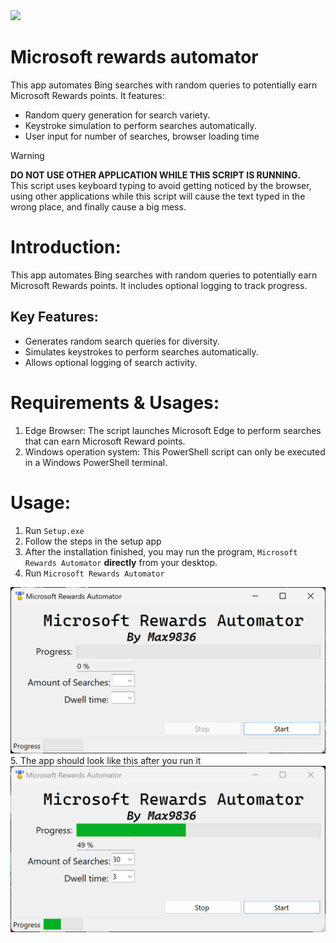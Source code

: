 <IMG style="margin-left: auto;margin-right: auto;" SRC="/No need to download - source file/Microsoft Rewards Automator v.6.0.0.gif">

# Microsoft rewards automator
This app automates Bing searches with random queries to potentially earn Microsoft Rewards points. It features:

* Random query generation for search variety.
* Keystroke simulation to perform searches automatically.
* User input for number of searches, browser loading time

> [!WARNING]
> **DO NOT USE OTHER APPLICATION WHILE THIS SCRIPT IS RUNNING.** <br>
> This script uses keyboard typing to avoid getting noticed by the browser, using other applications while this script will cause the text typed in the wrong place, and finally cause a big mess.

# Introduction:
This app automates Bing searches with random queries to potentially earn Microsoft Rewards points. It includes optional logging to track progress.

## Key Features:
* Generates random search queries for diversity.
* Simulates keystrokes to perform searches automatically.
* Allows optional logging of search activity.

# Requirements & Usages:

1. Edge Browser: The script launches Microsoft Edge to perform searches that can earn Microsoft Reward points.
2. Windows operation system: This PowerShell script can only be executed in a Windows PowerShell terminal.

# Usage:
1. Run `Setup.exe`
2. Follow the steps in the setup app
3. After the installation finished, you may run the program, `Microsoft Rewards Automator` <b>directly</b> from your desktop.
4. Run `Microsoft Rewards Automator`
<img src="/No need to download - source file/App image 1.png">
5. The app should look like this after you run it
<img src="/No need to download - source file/App image 2.png">